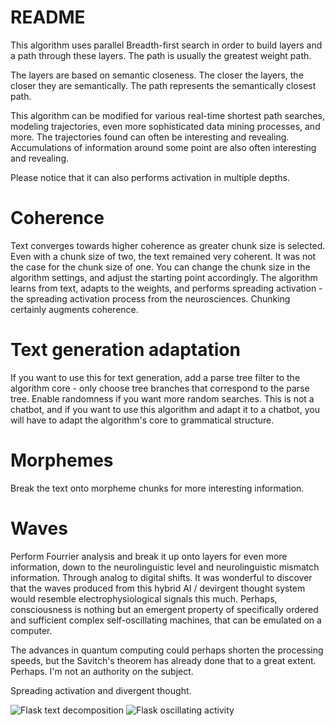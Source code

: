 # README
This algorithm uses parallel Breadth-first search in order to build layers and a path through these layers. The path is usually the greatest weight path.

The layers are based on semantic closeness. The closer the layers, the closer they are semantically. The path represents the semantically closest path.

This algorithm can be modified for various real-time shortest path searches, modeling trajectories, even more sophisticated data mining processes, and more. The trajectories found can often be interesting and revealing. Accumulations of information around some point are also often interesting and revealing.

Please notice that it can also performs activation in multiple depths.

# Coherence
Text converges towards higher coherence as greater chunk size is selected. Even with a chunk size of two, the text remained very coherent. It was not the case for the chunk size of one. You can change the chunk size in the algorithm settings, and adjust the starting point accordingly.
The algorithm learns from text, adapts to the weights, and performs spreading activation - the spreading activation process from the neurosciences.
Chunking certainly augments coherence.

# Text generation adaptation

If you want to use this for text generation, add a parse tree filter to the algorithm core - only choose tree branches that correspond to the parse tree. Enable randomness if you want more random searches. This is not a chatbot, and if you want to use this algorithm and adapt it to a chatbot, you will have to adapt the algorithm's core to grammatical structure.

# Morphemes

Break the text onto morpheme chunks for more interesting information.

# Waves

Perform Fourrier analysis and break it up onto layers for even more information, down to the neurolinguistic level and neurolinguistic mismatch information. Through analog to digital shifts.
It was wonderful to discover that the waves produced from this hybrid AI / devirgent thought system would resemble electrophysiological signals this much.
Perhaps, consciousness is nothing but an emergent property of specifically ordered and sufficient complex self-oscillating machines, that can be emulated on a computer.

The advances in quantum computing could perhaps shorten the processing speeds, but the Savitch's theorem has already done that to a great extent. Perhaps. I'm not an authority on the subject.

Spreading activation and divergent thought.

![Flask text decomposition](https://github.com/systemlogos/parallel-breadth-first-adaptation/blob/master/screenshot_1.png?raw=true)
![Flask oscillating activity](https://github.com/systemlogos/parallel-breadth-first-adaptation/blob/master/parallel-breadth-first.png?raw=true)
